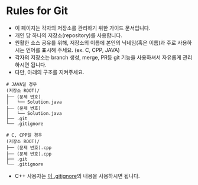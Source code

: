# Rules for Git

* 이 페이지는 각자의 저장소를 관리하기 위한 가이드 문서입니다.
* 개인 당 하나의 저장소(repository)를 사용합니다.
* 원활한 소스 공유를 위해, 저장소의 이름에 본인의 닉네임(혹은 이름)과 주로 사용하시는 언어를 표시해 주세요. (ex. C, CPP, JAVA)
* 각자의 저장소는 branch 생성, merge, PR등 git 기능을 사용하셔서 자유롭게 관리하시면 됩니다.
* 다만, 아래의 구조를 지켜주세요.
```
# JAVA일 경우
(저장소 ROOT)/
├── (문제 번호)
│   └── Solution.java
├── (문제 번호)
│   └── Solution.java
├── .git
└── .gitignore

# C, CPP일 경우
(저장소 ROOT)/
├── (문제 번호).cpp
├── (문제 번호).cpp
├── .git
└── .gitignore

```


* C++ 사용자는 [이 .gitignore](https://github.com/propulsion4swtest/RULES_FOR_GIT/blob/master/.gitignore)의 내용을 사용하시면 됩니다.
